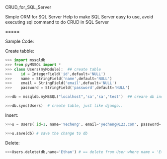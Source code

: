 CRUD_for_SQL_Server


Simple ORM for SQL Server
Help to make SQL Server easy to use, avoid executing sql command to do CRUD in SQL Server

=====

Sample Code:

Create tabble:
```python
>>> import mssqldb
>>> from pyMSSQL import *
>>> class Users(myModule):  ## create table
>>>    id = IntegerField('id',default='NULL')
>>>    name = StringField('name',default='NULL')
>>>    email = StringField('email',default='NULL')
>>>    password = StringField('password',default='NULL')

>>>db = mssqldb.myMSSQL("localhost",'sa','sa','test')  ## creare db instance , parameters: server ip, user, pwd, DB, 

>>>db.sync(Users)  # create table, just like django..
```

Insert:
```python
>>>u = Users( id=1, name='Yecheng', email='yecheng@123.com', password='password') ## new a record in User table

>>>u.save(db) # save the change to db
```

Delete:
```python
>>>Users.delete(db,name='Ethan') # == delete from User where name = 'Ethan'
```
